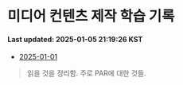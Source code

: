 # 미디어 컨텐츠 제작 학습 기록
#### Last updated: 2025-01-05 21:19:26 KST

- [2025-01-01](20250101.md)
> 읽을 것을 정리함. 주로 PAR에 대한 것들.
